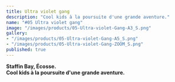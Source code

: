 ```yaml
---
title: Ultra violet gang
description: "Cool kids à la poursuite d'une grande aventure."
name: "#05 Ultra violet gang"
image: "/images/products/05-Ultra-violet-Gang-A3_S.png"
gallery:
- "/images/products/05-Ultra-violet-Gang-A5_S.png"
- "/images/products/05-Ultra-violet-Gang-ZOOM_S.png"
published: true
---
```

**Staffin Bay, Écosse.**  
**Cool kids à la poursuite d'une grande aventure.**

